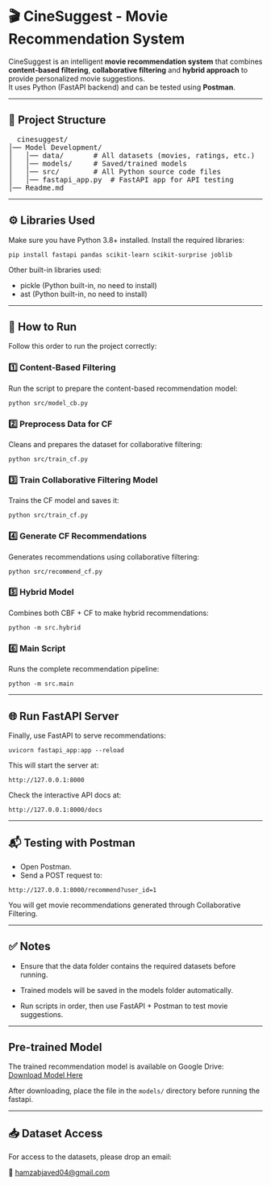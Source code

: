 # 🎬 CineSuggest - Movie Recommendation System

CineSuggest is an intelligent **movie recommendation system** that combines **content-based filtering**, **collaborative filtering** and **hybrid approach** to provide personalized movie suggestions.  
It uses Python (FastAPI backend) and can be tested using **Postman**.

---

## 📂 Project Structure

<pre>
  cinesuggest/
│── Model Development/
│   │── data/       # All datasets (movies, ratings, etc.)
│   │── models/     # Saved/trained models
│   │── src/        # All Python source code files
│   │── fastapi_app.py  # FastAPI app for API testing
│── Readme.md
</pre>

---

## ⚙️ Libraries Used
Make sure you have Python 3.8+ installed. Install the required libraries:
```
pip install fastapi pandas scikit-learn scikit-surprise joblib
```
Other built-in libraries used:

- pickle (Python built-in, no need to install)
- ast (Python built-in, no need to install)

---

## 🚀 How to Run

Follow this order to run the project correctly:

### 1️⃣ Content-Based Filtering

Run the script to prepare the content-based recommendation model:
```
python src/model_cb.py
```

### 2️⃣ Preprocess Data for CF

Cleans and prepares the dataset for collaborative filtering:
```
python src/train_cf.py
```

### 3️⃣ Train Collaborative Filtering Model

Trains the CF model and saves it:
```
python src/train_cf.py
```

### 4️⃣ Generate CF Recommendations

Generates recommendations using collaborative filtering:
```
python src/recommend_cf.py
```

### 5️⃣ Hybrid Model

Combines both CBF + CF to make hybrid recommendations:
```
python -m src.hybrid
```

### 6️⃣ Main Script

Runs the complete recommendation pipeline:
```
python -m src.main  
```

---

## 🌐 Run FastAPI Server

Finally, use FastAPI to serve recommendations:
```
uvicorn fastapi_app:app --reload
```
This will start the server at:
```
http://127.0.0.1:8000
```
Check the interactive API docs at:
```
http://127.0.0.1:8000/docs
```

---

## 📬 Testing with Postman

- Open Postman.
- Send a POST request to:
```
http://127.0.0.1:8000/recommend?user_id=1
```
You will get movie recommendations generated through Collaborative Filtering.

---

## ✅ Notes

- Ensure that the data folder contains the required datasets before running.

- Trained models will be saved in the models folder automatically.

- Run scripts in order, then use FastAPI + Postman to test movie suggestions.

---

## Pre-trained Model

The trained recommendation model is available on Google Drive:  
[Download Model Here](https://drive.google.com/drive/folders/1Oh7V35hRQ1zaSOLDwVH1ov6yFhClkTsl?usp=drive_link)

After downloading, place the file in the `models/` directory before running the fastapi.

---

## 📥 Dataset Access

For access to the datasets, please drop an email:

📧 [hamzabjaved04@gmail.com](mailto:hamzabjaved04@gmail.com)


